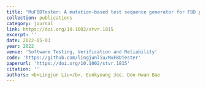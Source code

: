 ```yaml
---
title: "MuFBDTester: A mutation‐based test sequence generator for FBD programs implementing nuclear power plant software"
collection: publications
category: journal
link: https://doi.org/10.1002/stvr.1815
excerpt: ''
date: 2022-05-03
year: 2022
venue: 'Software Testing, Verification and Reliability'
code: 'https://github.com/lingjunliu/MuFBDTester'
paperurl: 'https://doi.org/10.1002/stvr.1815'
citation: ''
authors: <b>Lingjun Liu</b>, Eunkyoung Jee, Doo‐Hwan Bae
---
```


